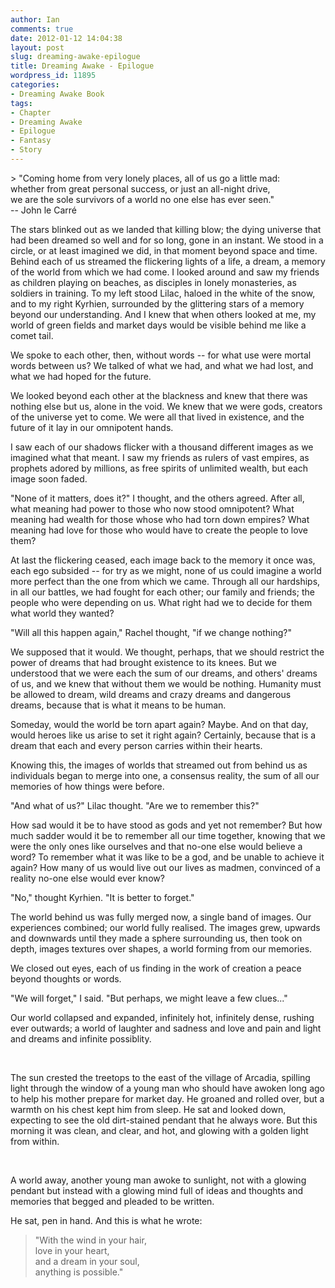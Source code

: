 ```yaml
---
author: Ian
comments: true
date: 2012-01-12 14:04:38
layout: post
slug: dreaming-awake-epilogue
title: Dreaming Awake - Epilogue
wordpress_id: 11895
categories:
- Dreaming Awake Book
tags:
- Chapter
- Dreaming Awake
- Epilogue
- Fantasy
- Story
---
```


<div class="story" markdown="1">
> "Coming home from very lonely places, all of us go a little mad:<br />whether from great personal success, or just an all-night drive,<br />we are the sole survivors of a world no one else has ever seen."<br />-- John le Carré

<br/>

The stars blinked out as we landed that killing blow; the dying universe that had been dreamed so well and for so long, gone in an instant.  We stood in a circle, or at least imagined we did, in that moment beyond space and time.  Behind each of us streamed the flickering lights of a life, a dream, a memory of the world from which we had come.  I looked around and saw my friends as children playing on beaches, as disciples in lonely monasteries, as soldiers in training.  To my left stood Lilac, haloed in the white of the snow, and to my right Kyrhien, surrounded by the glittering stars of a memory beyond our understanding.  And I knew that when others looked at me, my world of green fields and market days would be visible behind me like a comet tail.

We spoke to each other, then, without words -- for what use were mortal words between us?  We talked of what we had, and what we had lost, and what we had hoped for the future.

We looked beyond each other at the blackness and knew that there was nothing else but us, alone in the void.  We knew that we were gods, creators of the universe yet to come.  We were all that lived in existence, and the future of it lay in our omnipotent hands.

I saw each of our shadows flicker with a thousand different images as we imagined what that meant.  I saw my friends as rulers of vast empires, as prophets adored by millions, as free spirits of unlimited wealth, but each image soon faded.

"None of it matters, does it?" I thought, and the others agreed.  After all, what meaning had power to those who now stood omnipotent?  What meaning had wealth for those whose who had torn down empires?  What meaning had love for those who would have to create the people to love them?

At last the flickering ceased, each image back to the memory it once was, each ego subsided -- for try as we might, none of us could imagine a world more perfect than the one from which we came.  Through all our hardships, in all our battles, we had fought for each other; our family and friends; the people who were depending on us.  What right had we to decide for them what world they wanted?

"Will all this happen again," Rachel thought, "if we change nothing?"

We supposed that it would.  We thought, perhaps, that we should restrict the power of dreams that had brought existence to its knees.  But we understood that we were each the sum of our dreams, and others' dreams of us, and we knew that without them we would be nothing.  Humanity must be allowed to dream, wild dreams and crazy dreams and dangerous dreams, because that is what it means to be human.

Someday, would the world be torn apart again?  Maybe.  And on that day, would heroes like us arise to set it right again?  Certainly, because that is a dream that each and every person carries within their hearts.

Knowing this, the images of worlds that streamed out from behind us as individuals began to merge into one, a consensus reality, the sum of all our memories of how things were before.

"And what of us?" Lilac thought.  "Are we to remember this?"

How sad would it be to have stood as gods and yet not remember?  But how much sadder would it be to remember all our time together, knowing that we were the only ones like ourselves and that no-one else would believe a word?  To remember what it was like to be a god, and be unable to achieve it again?  How many of us would live out our lives as madmen, convinced of a reality no-one else would ever know?

"No," thought Kyrhien.  "It is better to forget."

The world behind us was fully merged now, a single band of images.  Our experiences combined; our world fully realised.  The images grew, upwards and downwards until they made a sphere surrounding us, then took on depth, images textures over shapes, a world forming from our memories.

We closed out eyes, each of us finding in the work of creation a peace beyond thoughts or words.

"We will forget," I said.  "But perhaps, we might leave a few clues..."

Our world collapsed and expanded, infinitely hot, infinitely dense, rushing ever outwards; a world of laughter and sadness and love and pain and light and dreams and infinite possiblity.

<br />

The sun crested the treetops to the east of the village of Arcadia, spilling light through the window of a young man who should have awoken long ago to help his mother prepare for market day.  He groaned and rolled over, but a warmth on his chest kept him from sleep.  He sat and looked down, expecting to see the old dirt-stained pendant that he always wore. But this morning it was clean, and clear, and hot, and glowing with a golden light from within.

<br />

A world away, another young man awoke to sunlight, not with a glowing pendant but instead with a glowing mind full of ideas and thoughts and memories that begged and pleaded to be written.

He sat, pen in hand.  And this is what he wrote:

> "With the wind in your hair,<br/>love in your heart,<br/>and a dream in your soul,<br/>anything is possible."
</div>

